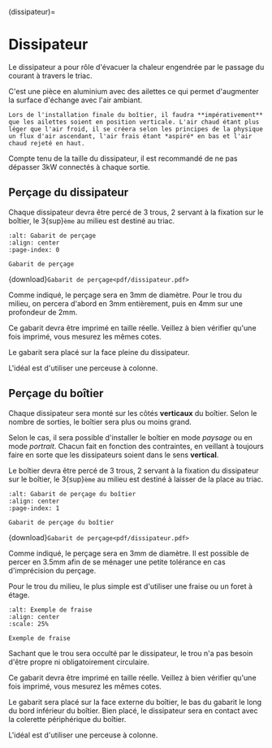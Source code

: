 (dissipateur)=

# Dissipateur

Le dissipateur a pour rôle d'évacuer la chaleur engendrée par le passage du courant à travers le triac.

C'est une pièce en aluminium avec des ailettes ce qui permet d'augmenter la surface d'échange avec l'air ambiant.

```{callout} À retenir
Lors de l'installation finale du boîtier, il faudra **impérativement** que les ailettes soient en position verticale. L'air chaud étant plus léger que l'air froid, il se créera selon les principes de la physique un flux d'air ascendant, l'air frais étant *aspiré* en bas et l'air chaud rejeté en haut.
```

Compte tenu de la taille du dissipateur, il est recommandé de ne pas dépasser 3kW connectés à chaque sortie.

## Perçage du dissipateur

Chaque dissipateur devra être percé de 3 trous, 2 servant à la fixation sur le boîtier, le 3{sup}`ème` au milieu est destiné au triac.

```{drawio-figure} drawio/dissipateur.drawio
:alt: Gabarit de perçage
:align: center
:page-index: 0

Gabarit de perçage
```
{download}`Gabarit de perçage<pdf/dissipateur.pdf>`

Comme indiqué, le perçage sera en 3mm de diamètre. Pour le trou du milieu, on percera d'abord en 3mm entièrement, puis en 4mm sur une profondeur de 2mm.

Ce gabarit devra être imprimé en taille réelle.
Veillez à bien vérifier qu'une fois imprimé, vous mesurez les mêmes cotes.

Le gabarit sera placé sur la face pleine du dissipateur.

L'idéal est d'utiliser une perceuse à colonne.

## Perçage du boîtier

Chaque dissipateur sera monté sur les côtés **verticaux** du boîtier.
Selon le nombre de sorties, le boîtier sera plus ou moins grand.

Selon le cas, il sera possible d'installer le boîtier en mode *paysage* ou en mode *portrait*. Chacun fait en fonction des contraintes, en veillant à toujours faire en sorte que les dissipateurs soient dans le sens **vertical**.

Le boîtier devra être percé de 3 trous, 2 servant à la fixation du dissipateur sur le boîtier, le 3{sup}`ème` au milieu est destiné à laisser de la place au triac.

```{drawio-figure} drawio/dissipateur.drawio
:alt: Gabarit de perçage du boîtier
:align: center
:page-index: 1

Gabarit de perçage du boîtier
```
{download}`Gabarit de perçage<pdf/dissipateur.pdf>`

Comme indiqué, le perçage sera en 3mm de diamètre. Il est possible de percer en 3.5mm afin de se ménager une petite tolérance en cas d'imprécision du perçage.

Pour le trou du milieu, le plus simple est d'utiliser une fraise ou un foret à étage.
```{figure} img/fraise.jpg
:alt: Exemple de fraise
:align: center
:scale: 25%

Exemple de fraise
```

Sachant que le trou sera occulté par le dissipateur, le trou n'a pas besoin d'être propre ni obligatoirement circulaire.

Ce gabarit devra être imprimé en taille réelle.
Veillez à bien vérifier qu'une fois imprimé, vous mesurez les mêmes cotes.

Le gabarit sera placé sur la face externe du boîtier, le bas du gabarit le long du bord inférieur du boîtier.
Bien placé, le dissipateur sera en contact avec la colerette périphérique du boîtier.

L'idéal est d'utiliser une perceuse à colonne.